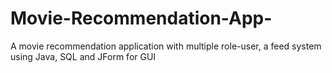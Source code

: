 # Movie-Recommendation-App-
A movie recommendation application with multiple role-user, a feed system using Java, SQL and JForm for GUI
